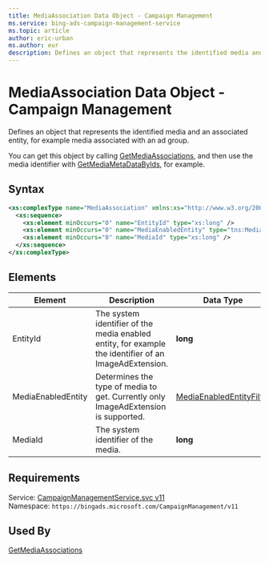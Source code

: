 ```yaml
---
title: MediaAssociation Data Object - Campaign Management
ms.service: bing-ads-campaign-management-service
ms.topic: article
author: eric-urban
ms.author: eur
description: Defines an object that represents the identified media and an associated entity, for example media associated with an ad group.
---
```

# MediaAssociation Data Object - Campaign Management
Defines an object that represents the identified media and an associated entity, for example media associated with an ad group.

You can get this object by calling [GetMediaAssociations](../campaign-management-service/getmediaassociations.md), and then use the media identifier with [GetMediaMetaDataByIds](../campaign-management-service/getmediametadatabyids.md), for example.

## Syntax
```xml
<xs:complexType name="MediaAssociation" xmlns:xs="http://www.w3.org/2001/XMLSchema">
  <xs:sequence>
    <xs:element minOccurs="0" name="EntityId" type="xs:long" />
    <xs:element minOccurs="0" name="MediaEnabledEntity" type="tns:MediaEnabledEntityFilter" />
    <xs:element minOccurs="0" name="MediaId" type="xs:long" />
  </xs:sequence>
</xs:complexType>
```

## <a name="elements"></a>Elements

|Element|Description|Data Type|
|-----------|---------------|-------------|
|<a name="entityid"></a>EntityId|The system identifier of the media enabled entity, for example the identifier of an ImageAdExtension.|**long**|
|<a name="mediaenabledentity"></a>MediaEnabledEntity|Determines the type of media to get. Currently only ImageAdExtension is supported.|[MediaEnabledEntityFilter](mediaenabledentityfilter.md)|
|<a name="mediaid"></a>MediaId|The system identifier of the media.|**long**|

## Requirements
Service: [CampaignManagementService.svc v11](https://campaign.api.bingads.microsoft.com/Api/Advertiser/CampaignManagement/v11/CampaignManagementService.svc)  
Namespace: ```https://bingads.microsoft.com/CampaignManagement/v11```  

## Used By
[GetMediaAssociations](getmediaassociations.md)  
